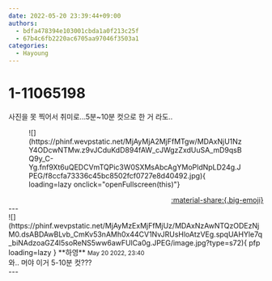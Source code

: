 ```yaml
---
date: 2022-05-20 23:39:44+09:00
authors:
  - bdfa478394e103001cbda1a0f213c25f
  - 67b4c6fb2220ac6705aa97046f3503a1
categories:
  - Hayoung
---
```


# 1-11065198

<div class="post-container" markdown="1">
<div class="content-container md-sidebar__scrollwrap" markdown="1">

사진을 못 찍어서 취미로...5분~10분 컷으로 한 거 라도.. 
<figure markdown="1">
![](https://phinf.wevpstatic.net/MjAyMjA2MjFfMTgw/MDAxNjU1NzY4ODcwNTMw.z9vJCduKdD894fAW_cJWgzZxdUuSA_mD9qsBQ9y_C-Yg.fnf9Xt6uQEDCVmTQPic3W0SXMsAbcAgYMoPldNpLD24g.JPEG/f8ccfa73336c45bc8502fcf0727e8d40492.jpg){ loading=lazy onclick="openFullscreen(this)"}
</figure>


</div>
</div>

<div style="text-align: right;" markdown="1">
<a href="https://weverse.io/fromis9/fanpost/1-11065198" style="text-align: right;">:material-share:{.big-emoji}</a>
</div>
---

<div class="comments-container md-sidebar__scrollwrap" markdown="1">
<div class="comment" markdown="1">
<div class='id-container' markdown="1">
![](https://phinf.wevpstatic.net/MjAyMzExMjFfMjUz/MDAxNzAwNTQzODEzNjM0.dsABDAwBLvb_CmKv53nAMh0x44CV1NvJRUsHloAtzVEg.spqUAHYle7q_biNAdzoaGZ4l5soReNS5ww6awFUlCa0g.JPEG/image.jpg?type=s72){ pfp loading=lazy }
**<span class="artist">하영</span>** <small>May 20 2022, 23:40</small><br>
</div>
<div class='comment-body' markdown="1">
와.. 머야 이거 5-10분 컷???
</div>
</div>
</div>
---
